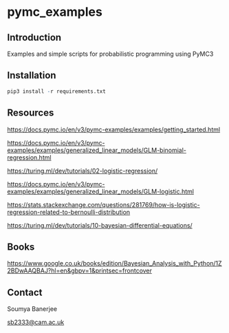 # pymc_examples

## Introduction

Examples and simple scripts for probabilistic programming using PyMC3


## Installation

```r
pip3 install -r requirements.txt
```

## Resources

https://docs.pymc.io/en/v3/pymc-examples/examples/getting_started.html

https://docs.pymc.io/en/v3/pymc-examples/examples/generalized_linear_models/GLM-binomial-regression.html

https://turing.ml/dev/tutorials/02-logistic-regression/

https://docs.pymc.io/en/v3/pymc-examples/examples/generalized_linear_models/GLM-logistic.html

https://stats.stackexchange.com/questions/281769/how-is-logistic-regression-related-to-bernoulli-distribution

https://turing.ml/dev/tutorials/10-bayesian-differential-equations/

## Books

https://www.google.co.uk/books/edition/Bayesian_Analysis_with_Python/1Z2BDwAAQBAJ?hl=en&gbpv=1&printsec=frontcover

## Contact

Soumya Banerjee

sb2333@cam.ac.uk

